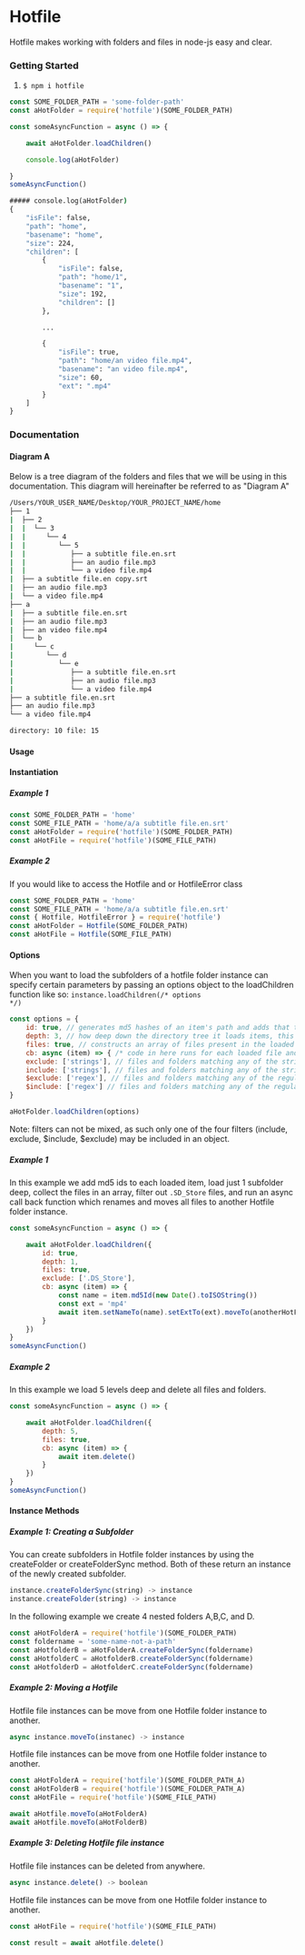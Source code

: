 # Hotfile
Hotfile makes working with folders and files in node-js easy and clear.


### Getting Started
1. <code>$ npm i hotfile</code>
```js
const SOME_FOLDER_PATH = 'some-folder-path'
const aHotFolder = require('hotfile')(SOME_FOLDER_PATH)

const someAsyncFunction = async () => {

    await aHotFolder.loadChildren()

    console.log(aHotFolder)

}
someAsyncFunction()
```

```cmd
##### console.log(aHotFolder)
{
    "isFile": false,
    "path": "home",
    "basename": "home",
    "size": 224,
    "children": [
        {
            "isFile": false,
            "path": "home/1",
            "basename": "1",
            "size": 192,
            "children": []
        },

        ...

        {
            "isFile": true,
            "path": "home/an video file.mp4",
            "basename": "an video file.mp4",
            "size": 60,
            "ext": ".mp4"
        }
    ]
}
```

### Documentation

#### Diagram A
Below is a tree diagram of the folders and files that we will be using in this documentation. This diagram will hereinafter be referred to as "Diagram A"

```cmd
/Users/YOUR_USER_NAME/Desktop/YOUR_PROJECT_NAME/home
├── 1
|  ├── 2
|  |  └── 3
|  |     └── 4
|  |        └── 5
|  |           ├── a subtitle file.en.srt
|  |           ├── an audio file.mp3
|  |           └── a video file.mp4
|  ├── a subtitle file.en copy.srt
|  ├── an audio file.mp3
|  └── a video file.mp4
├── a
|  ├── a subtitle file.en.srt
|  ├── an audio file.mp3
|  ├── an video file.mp4
|  └── b
|     └── c
|        └── d
|           └── e
|              ├── a subtitle file.en.srt
|              ├── an audio file.mp3
|              └── a video file.mp4
├── a subtitle file.en.srt
├── an audio file.mp3
└── a video file.mp4

directory: 10 file: 15
```
#### Usage


#### Instantiation

##### Example 1
```js
const SOME_FOLDER_PATH = 'home'
const SOME_FILE_PATH = 'home/a/a subtitle file.en.srt'
const aHotFolder = require('hotfile')(SOME_FOLDER_PATH)
const aHotFile = require('hotfile')(SOME_FILE_PATH)
```
##### Example 2
If you would like to access the Hotfile and or HotfileError class
```js
const SOME_FOLDER_PATH = 'home'
const SOME_FILE_PATH = 'home/a/a subtitle file.en.srt'
const { Hotfile, HotfileError } = require('hotfile')
const aHotFolder = Hotfile(SOME_FOLDER_PATH)
const aHotFile = Hotfile(SOME_FILE_PATH)
```

#### Options
When you want to load the subfolders of a hotfile folder instance can specify certain parameters by passing an options object to the loadChildren function like so: <code>instance.loadChildren(/* options */)</code>
```js
const options = {
    id: true, // generates md5 hashes of an item's path and adds that to the item as its id property
    depth: 3, // how deep down the directory tree it loads items, this is 0 by default.
    files: true, // constructs an array of files present in the loaded folders and attaches it to the instance that called the load method.
    cb: async (item) => { /* code in here runs for each loaded file and folder */ }, 
    exclude: ['strings'], // files and folders matching any of the strings in this array will not be loaded
    include: ['strings'], // files and folders matching any of the strings in this array will be loaded
    $exclude: ['regex'], // files and folders matching any of the regular expressions in this array will not be loaded
    $include: ['regex'] // files and folders matching any of the regular expressions in this array will be loaded
}

aHotFolder.loadChildren(options)
```
Note: filters can not be mixed, as such only one of the four filters (include, exclude, $include, $exclude) may be included in an object.

##### Example 1
In this example we add md5 ids to each loaded item, load just 1 subfolder deep, collect the files in an array, filter out <code>.SD_Store</code> files, and run an async call back function which renames and moves all files to another Hotfile folder instance. 
```js
const someAsyncFunction = async () => {

    await aHotFolder.loadChildren({
        id: true,
        depth: 1,
        files: true,
        exclude: ['.DS_Store'],
        cb: async (item) => {
            const name = item.md5Id(new Date().toISOString())
            const ext = 'mp4'
            await item.setNameTo(name).setExtTo(ext).moveTo(anotherHotFolder)
        }
    })
}
someAsyncFunction()
```

##### Example 2
In this example we load 5 levels deep and delete all files and folders. 
```js
const someAsyncFunction = async () => {

    await aHotFolder.loadChildren({
        depth: 5,
        files: true,
        cb: async (item) => {
            await item.delete()
        }
    })
}
someAsyncFunction()
```


#### Instance Methods

##### Example 1: Creating a Subfolder
You can create subfolders in Hotfile folder instances by using the createFolder or createFolderSync method. Both of these return an instance of the newly created subfolder. 

```js
instance.createFolderSync(string) -> instance
instance.createFolder(string) -> instance
```
In the following example we create 4 nested folders A,B,C, and D.
```js
const aHotFolderA = require('hotfile')(SOME_FOLDER_PATH)
const foldername = 'some-name-not-a-path'
const aHotfolderB = aHotFolderA.createFolderSync(foldername)
const aHotfolderC = aHotfolderB.createFolderSync(foldername)
const aHotfolderD = aHotfolderC.createFolderSync(foldername)
```

##### Example 2: Moving a Hotfile
Hotfile file instances can be move from one Hotfile folder instance to another. 
```js
async instance.moveTo(instanec) -> instance
```
Hotfile file instances can be move from one Hotfile folder instance to another. 

```js
const aHotFolderA = require('hotfile')(SOME_FOLDER_PATH_A)
const aHotFolderB = require('hotfile')(SOME_FOLDER_PATH_A)
const aHotFile = require('hotfile')(SOME_FILE_PATH)

await aHotfile.moveTo(aHotFolderA)
await aHotfile.moveTo(aHotFolderB)
```


##### Example 3: Deleting Hotfile file instance
Hotfile file instances can be deleted from anywhere. 
```js
async instance.delete() -> boolean
```
Hotfile file instances can be move from one Hotfile folder instance to another. 

```js
const aHotFile = require('hotfile')(SOME_FILE_PATH)

const result = await aHotfile.delete()

```